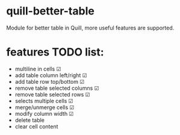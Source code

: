 # quill-better-table
Module for better table in Quill, more useful features are supported.

# features TODO list:
<ul>
  <li>multiline in cells ☑</li>
  <li>add table column left/right ☑</li>
  <li>add table row top/bottom ☑</li>
  <li>remove table selected columns ☑</li>
  <li>remove table selected rows ☑</li>
  <li>selects multiple cells ☑</li>
  <li>merge/unmerge cells ☑</li>
  <li>modify column width ☑</li>
  <li>delete table</li>
  <li>clear cell content</li>
</ul>
